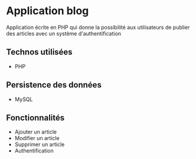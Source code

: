# Application blog

Application écrite en PHP qui donne la possibilité aux utilisateurs de publier des articles avec un système d'authentification

## Technos utilisées

* PHP

## Persistence des données

* MySQL

## Fonctionnalités

* Ajouter un article
* Modifier un article
* Supprimer un article
* Authentification